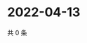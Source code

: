# 2022-04-13

共 0 条

<!-- BEGIN WEIBO -->
<!-- 最后更新时间 Wed Apr 13 2022 21:30:32 GMT+0800 (China Standard Time) -->

<!-- END WEIBO -->
